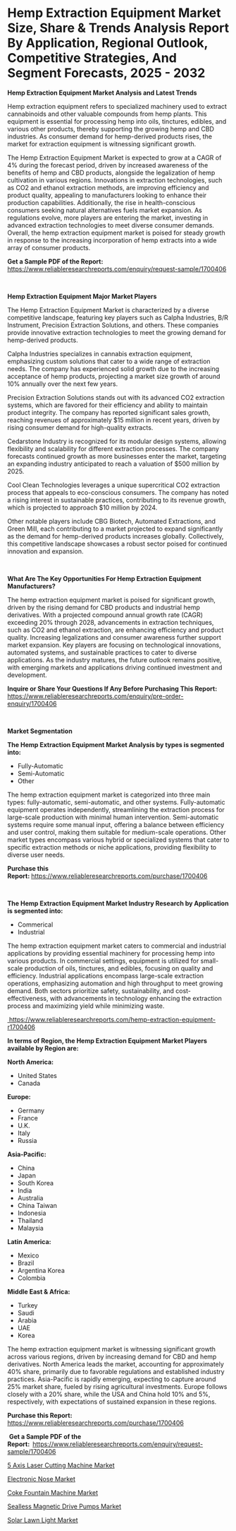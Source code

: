 <p><h1>Hemp Extraction Equipment Market Size, Share & Trends Analysis Report By Application, Regional Outlook, Competitive Strategies, And Segment Forecasts, 2025 - 2032</h1></p><p><strong>Hemp Extraction Equipment Market Analysis and Latest Trends</strong></p>
<p><p>Hemp extraction equipment refers to specialized machinery used to extract cannabinoids and other valuable compounds from hemp plants. This equipment is essential for processing hemp into oils, tinctures, edibles, and various other products, thereby supporting the growing hemp and CBD industries. As consumer demand for hemp-derived products rises, the market for extraction equipment is witnessing significant growth.</p><p>The Hemp Extraction Equipment Market is expected to grow at a CAGR of 4% during the forecast period, driven by increased awareness of the benefits of hemp and CBD products, alongside the legalization of hemp cultivation in various regions. Innovations in extraction technologies, such as CO2 and ethanol extraction methods, are improving efficiency and product quality, appealing to manufacturers looking to enhance their production capabilities. Additionally, the rise in health-conscious consumers seeking natural alternatives fuels market expansion. As regulations evolve, more players are entering the market, investing in advanced extraction technologies to meet diverse consumer demands. Overall, the hemp extraction equipment market is poised for steady growth in response to the increasing incorporation of hemp extracts into a wide array of consumer products.</p></p>
<p><strong>Get a Sample PDF of the Report:&nbsp;</strong> <a href="https://www.reliableresearchreports.com/enquiry/request-sample/1700406?utm_campaign=2738&utm_medium=2&utm_source=Github&utm_content=ia&utm_term=11042025&utm_id=hemp-extraction-equipment">https://www.reliableresearchreports.com/enquiry/request-sample/1700406</a></p>
<p>&nbsp;</p>
<p><strong>Hemp Extraction Equipment Major Market Players</strong></p>
<p><p>The Hemp Extraction Equipment Market is characterized by a diverse competitive landscape, featuring key players such as Calpha Industries, B/R Instrument, Precision Extraction Solutions, and others. These companies provide innovative extraction technologies to meet the growing demand for hemp-derived products.</p><p>Calpha Industries specializes in cannabis extraction equipment, emphasizing custom solutions that cater to a wide range of extraction needs. The company has experienced solid growth due to the increasing acceptance of hemp products, projecting a market size growth of around 10% annually over the next few years.</p><p>Precision Extraction Solutions stands out with its advanced CO2 extraction systems, which are favored for their efficiency and ability to maintain product integrity. The company has reported significant sales growth, reaching revenues of approximately $15 million in recent years, driven by rising consumer demand for high-quality extracts.</p><p>Cedarstone Industry is recognized for its modular design systems, allowing flexibility and scalability for different extraction processes. The company forecasts continued growth as more businesses enter the market, targeting an expanding industry anticipated to reach a valuation of $500 million by 2025.</p><p>Cool Clean Technologies leverages a unique supercritical CO2 extraction process that appeals to eco-conscious consumers. The company has noted a rising interest in sustainable practices, contributing to its revenue growth, which is projected to approach $10 million by 2024.</p><p>Other notable players include CBG Biotech, Automated Extractions, and Green Mill, each contributing to a market projected to expand significantly as the demand for hemp-derived products increases globally. Collectively, this competitive landscape showcases a robust sector poised for continued innovation and expansion.</p></p>
<p>&nbsp;</p>
<p><strong>What Are The Key Opportunities For Hemp Extraction Equipment Manufacturers?</strong></p>
<p><p>The hemp extraction equipment market is poised for significant growth, driven by the rising demand for CBD products and industrial hemp derivatives. With a projected compound annual growth rate (CAGR) exceeding 20% through 2028, advancements in extraction techniques, such as CO2 and ethanol extraction, are enhancing efficiency and product quality. Increasing legalizations and consumer awareness further support market expansion. Key players are focusing on technological innovations, automated systems, and sustainable practices to cater to diverse applications. As the industry matures, the future outlook remains positive, with emerging markets and applications driving continued investment and development.</p></p>
<p><strong>Inquire or Share Your Questions If Any Before Purchasing This Report:</strong> <a href="https://www.reliableresearchreports.com/enquiry/pre-order-enquiry/1700406?utm_campaign=2738&utm_medium=2&utm_source=Github&utm_content=ia&utm_term=11042025&utm_id=hemp-extraction-equipment">https://www.reliableresearchreports.com/enquiry/pre-order-enquiry/1700406</a></p>
<p>&nbsp;</p>
<p><strong>Market Segmentation</strong></p>
<p><strong>The Hemp Extraction Equipment Market Analysis by types is segmented into:</strong></p>
<p><ul><li>Fully-Automatic</li><li>Semi-Automatic</li><li>Other</li></ul></p>
<p><p>The hemp extraction equipment market is categorized into three main types: fully-automatic, semi-automatic, and other systems. Fully-automatic equipment operates independently, streamlining the extraction process for large-scale production with minimal human intervention. Semi-automatic systems require some manual input, offering a balance between efficiency and user control, making them suitable for medium-scale operations. Other market types encompass various hybrid or specialized systems that cater to specific extraction methods or niche applications, providing flexibility to diverse user needs.</p></p>
<p><strong>Purchase this Report:&nbsp;</strong><a href="https://www.reliableresearchreports.com/purchase/1700406?utm_campaign=2738&utm_medium=2&utm_source=Github&utm_content=ia&utm_term=11042025&utm_id=hemp-extraction-equipment">https://www.reliableresearchreports.com/purchase/1700406</a></p>
<p>&nbsp;</p>
<p><strong>The Hemp Extraction Equipment Market Industry Research by Application is segmented into:</strong></p>
<p><ul><li>Commerical</li><li>Industrial</li></ul></p>
<p><p>The hemp extraction equipment market caters to commercial and industrial applications by providing essential machinery for processing hemp into various products. In commercial settings, equipment is utilized for small-scale production of oils, tinctures, and edibles, focusing on quality and efficiency. Industrial applications encompass large-scale extraction operations, emphasizing automation and high throughput to meet growing demand. Both sectors prioritize safety, sustainability, and cost-effectiveness, with advancements in technology enhancing the extraction process and maximizing yield while minimizing waste.</p></p>
<p><a href="https://www.reliableresearchreports.com/hemp-extraction-equipment-r1700406?utm_campaign=2738&utm_medium=2&utm_source=Github&utm_content=ia&utm_term=11042025&utm_id=hemp-extraction-equipment">&nbsp;https://www.reliableresearchreports.com/hemp-extraction-equipment-r1700406</a></p>
<p><strong>In terms of Region, the Hemp Extraction Equipment Market Players available by Region are:</strong></p>
<p>
    <p> <strong> North America: </strong>
        <ul>
            <li>United States</li>
            <li>Canada</li>
        </ul>
        </p> 
    <p> <strong> Europe: </strong>
        <ul>
            <li>Germany</li>
            <li>France</li>
            <li>U.K.</li>
            <li>Italy</li>
            <li>Russia</li>
        </ul>
        </p> 
    <p> <strong> Asia-Pacific: </strong>
        <ul>
            <li>China</li>
            <li>Japan</li>
            <li>South Korea</li>
            <li>India</li>
            <li>Australia</li>
            <li>China Taiwan</li>
            <li>Indonesia</li>
            <li>Thailand</li>
            <li>Malaysia</li>
        </ul>
        </p> 
    <p> <strong> Latin America: </strong>
        <ul>
            <li>Mexico</li>
            <li>Brazil</li>
            <li>Argentina Korea</li>
            <li>Colombia</li>
        </ul>
        </p> 
    <p> <strong> Middle East & Africa: </strong>
        <ul>
            <li>Turkey</li>
            <li>Saudi</li>
            <li>Arabia</li>
            <li>UAE</li>
            <li>Korea</li>
        </ul>
    </p>
    </p>
<p><p>The hemp extraction equipment market is witnessing significant growth across various regions, driven by increasing demand for CBD and hemp derivatives. North America leads the market, accounting for approximately 40% share, primarily due to favorable regulations and established industry practices. Asia-Pacific is rapidly emerging, expecting to capture around 25% market share, fueled by rising agricultural investments. Europe follows closely with a 20% share, while the USA and China hold 10% and 5%, respectively, with expectations of sustained expansion in these regions.</p></p>
<p><strong>Purchase this Report: </strong><a href="https://www.reliableresearchreports.com/purchase/1700406?utm_campaign=2738&utm_medium=2&utm_source=Github&utm_content=ia&utm_term=11042025&utm_id=hemp-extraction-equipment">https://www.reliableresearchreports.com/purchase/1700406</a></p>
<p>&nbsp;<strong>Get a Sample PDF of the Report:&nbsp;&nbsp;</strong><a href="https://www.reliableresearchreports.com/enquiry/request-sample/1700406?utm_campaign=2738&utm_medium=2&utm_source=Github&utm_content=ia&utm_term=11042025&utm_id=hemp-extraction-equipment">https://www.reliableresearchreports.com/enquiry/request-sample/1700406</a></p>
<p><strong></strong></p>
<p><p><a href="https://github.com/seibttullyjh/Market-Research-Report-List-1/blob/main/5-axis-laser-cutting-machine-market.md?utm_campaign=2738&utm_medium=2&utm_source=Github&utm_content=ia&utm_term=11042025&utm_id=hemp-extraction-equipment">5 Axis Laser Cutting Machine Market</a></p><p><a href="https://github.com/lynlynyusay/Market-Research-Report-List-1/blob/main/electronic-nose-market.md?utm_campaign=2738&utm_medium=2&utm_source=Github&utm_content=ia&utm_term=11042025&utm_id=hemp-extraction-equipment">Electronic Nose Market</a></p><p><a href="https://github.com/azorrotutus/Market-Research-Report-List-1/blob/main/coke-fountain-machine-market.md?utm_campaign=2738&utm_medium=2&utm_source=Github&utm_content=ia&utm_term=11042025&utm_id=hemp-extraction-equipment">Coke Fountain Machine Market</a></p><p><a href="https://github.com/storcweithzg/Market-Research-Report-List-1/blob/main/sealless-magnetic-drive-pumps-market.md?utm_campaign=2738&utm_medium=2&utm_source=Github&utm_content=ia&utm_term=11042025&utm_id=hemp-extraction-equipment">Sealless Magnetic Drive Pumps Market</a></p><p><a href="https://github.com/spoorsusama/Market-Research-Report-List-1/blob/main/solar-lawn-light-market.md?utm_campaign=2738&utm_medium=2&utm_source=Github&utm_content=ia&utm_term=11042025&utm_id=hemp-extraction-equipment">Solar Lawn Light Market</a></p></p>